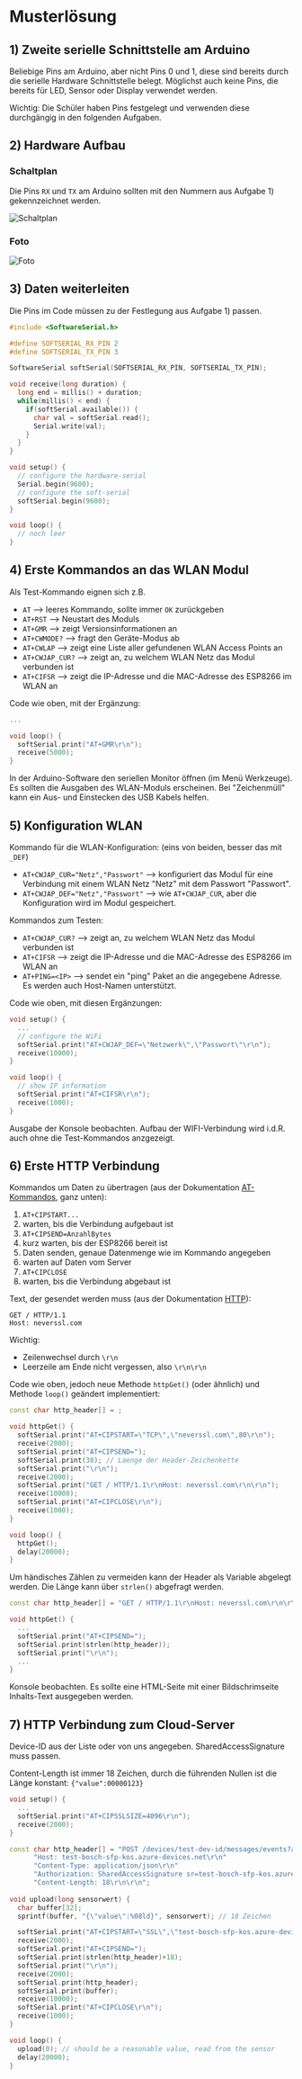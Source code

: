 # Musterlösung

## 1) Zweite serielle Schnittstelle am Arduino

Beliebige Pins am Arduino, aber nicht Pins 0 und 1, diese sind bereits durch die serielle Hardware Schnittstelle belegt. Möglichst auch keine Pins, die bereits für LED, Sensor oder Display verwendet werden.

Wichtig: Die Schüler haben Pins festgelegt und verwenden diese durchgängig in den folgenden Aufgaben.

## 2) Hardware Aufbau

### Schaltplan

Die Pins `RX` und `TX` am Arduino sollten mit den Nummern aus Aufgabe 1) gekennzeichnet werden.

![Schaltplan](UART_cabling_resistors.png)

### Foto

![Foto](Aufbau.jpg)


## 3) Daten weiterleiten

Die Pins im Code müssen zu der Festlegung aus Aufgabe 1) passen.

```C++
#include <SoftwareSerial.h>

#define SOFTSERIAL_RX_PIN 2
#define SOFTSERIAL_TX_PIN 3

SoftwareSerial softSerial(SOFTSERIAL_RX_PIN, SOFTSERIAL_TX_PIN);

void receive(long duration) {
  long end = millis() + duration;
  while(millis() < end) {
    if(softSerial.available()) {
      char val = softSerial.read();
      Serial.write(val);
    }
  }
}

void setup() {
  // configure the hardware-serial
  Serial.begin(9600);
  // configure the soft-serial
  softSerial.begin(9600);
}

void loop() {
  // noch leer
}
```


## 4) Erste Kommandos an das WLAN Modul

Als Test-Kommando eignen sich z.B.
* `AT` --> leeres Kommando, sollte immer `OK` zurückgeben
* `AT+RST` --> Neustart des Moduls
* `AT+GMR` --> zeigt Versionsinformationen an
* `AT+CWMODE?` --> fragt den Geräte-Modus ab 
* `AT+CWLAP` --> zeigt eine Liste aller gefundenen WLAN Access Points an
* `AT+CWJAP_CUR?` --> zeigt an, zu welchem WLAN Netz das Modul verbunden ist
* `AT+CIFSR` --> zeigt die IP-Adresse und die MAC-Adresse des ESP8266 im WLAN an


Code wie oben, mit der Ergänzung:
```C++
...

void loop() {
  softSerial.print("AT+GMR\r\n");
  receive(5000);
}
```

In der Arduino-Software den seriellen Monitor öffnen (im Menü Werkzeuge). Es sollten die Ausgaben des WLAN-Moduls erscheinen. Bei "Zeichenmüll" kann ein Aus- und Einstecken des USB Kabels helfen.

## 5) Konfiguration WLAN

Kommando für die WLAN-Konfiguration: (eins von beiden, besser das mit `_DEF`)
* `AT+CWJAP_CUR="Netz","Passwort"` --> konfiguriert das Modul für eine Verbindung mit einem WLAN Netz "Netz" mit dem Passwort "Passwort".
* `AT+CWJAP_DEF="Netz","Passwort"` --> wie `AT+CWJAP_CUR`, aber die Konfiguration wird im Modul gespeichert.

Kommandos zum Testen:
* `AT+CWJAP_CUR?` --> zeigt an, zu welchem WLAN Netz das Modul verbunden ist
* `AT+CIFSR` --> zeigt die IP-Adresse und die MAC-Adresse des ESP8266 im WLAN an
* `AT+PING=<IP>` --> sendet ein "ping" Paket an die angegebene Adresse. Es werden auch Host-Namen unterstützt.

Code wie oben, mit diesen Ergänzungen:

```C++
void setup() {
  ...
  // configure the WiFi
  softSerial.print("AT+CWJAP_DEF=\"Netzwerk\",\"Passwort\"\r\n");
  receive(10000);
}

void loop() {
  // show IP information
  softSerial.print("AT+CIFSR\r\n");
  receive(1000);
}
```

Ausgabe der Konsole beobachten. Aufbau der WIFI-Verbindung wird i.d.R. auch ohne die Test-Kommandos anzgezeigt.

## 6) Erste HTTP Verbindung

Kommandos um Daten zu übertragen (aus der Dokumentation [AT-Kommandos](AT-Commands.md), ganz unten):
1. `AT+CIPSTART... `
1. warten, bis die Verbindung aufgebaut ist
1. `AT+CIPSEND=AnzahlBytes`
1. kurz warten, bis der ESP8266 bereit ist
1. Daten senden, genaue Datenmenge wie im Kommando angegeben
1. warten auf Daten vom Server
1. `AT+CIPCLOSE` 
1. warten, bis die Verbindung abgebaut ist

Text, der gesendet werden muss (aus der Dokumentation [HTTP](HTTP.md)):
```
GET / HTTP/1.1
Host: neverssl.com

```
Wichtig: 
* Zeilenwechsel durch `\r\n`
* Leerzeile am Ende nicht vergessen, also `\r\n\r\n`


Code wie oben, jedoch neue Methode `httpGet()` (oder ähnlich) und Methode `loop()` geändert implementiert:

```C++
const char http_header[] = ;

void httpGet() {
  softSerial.print("AT+CIPSTART=\"TCP\",\"neverssl.com\",80\r\n");
  receive(2000);
  softSerial.print("AT+CIPSEND=");
  softSerial.print(38); // Laenge der Header-Zeichenkette
  softSerial.print("\r\n");
  receive(2000);
  softSerial.print("GET / HTTP/1.1\r\nHost: neverssl.com\r\n\r\n");
  receive(10000);
  softSerial.print("AT+CIPCLOSE\r\n");
  receive(1000);
}

void loop() {
  httpGet();
  delay(20000);
}
```

Um händisches Zählen zu vermeiden kann der Header als Variable abgelegt werden. Die Länge kann über `strlen()` abgefragt werden.

```C++
const char http_header[] = "GET / HTTP/1.1\r\nHost: neverssl.com\r\n\r\n";

void httpGet() {
  ...
  softSerial.print("AT+CIPSEND=");
  softSerial.print(strlen(http_header));
  softSerial.print("\r\n");
  ...
}
```

Konsole beobachten. Es sollte eine HTML-Seite mit einer Bildschrimseite Inhalts-Text ausgegeben werden.

## 7) HTTP Verbindung zum Cloud-Server

Device-ID aus der Liste oder von uns angegeben. SharedAccessSignature muss passen.

Content-Length ist immer 18 Zeichen, durch die führenden Nullen ist die Länge konstant: `{"value":00000123}`

```C++
void setup() {
  ...
  softSerial.print("AT+CIPSSLSIZE=4096\r\n");
  receive(2000);
}

const char http_header[] = "POST /devices/test-dev-id/messages/events?api-version=2020-03-13 HTTP/1.1\r\n"
      "Host: test-bosch-sfp-kos.azure-devices.net\r\n"
      "Content-Type: application/json\r\n"
      "Authorization: SharedAccessSignature sr=test-bosch-sfp-kos.azure-devices.net%2Fdevices%2Ftest-dev-id&sig=bc7aFCapDtR8ZSQxKjlH3vtXR23Eat3WK%2BLXoIRBuL0%3D&se=1633634949\r\n"
      "Content-Length: 18\r\n\r\n";
      
void upload(long sensorwert) {
  char buffer[32];
  sprintf(buffer, "{\"value\":%08ld}", sensorwert); // 18 Zeichen

  softSerial.print("AT+CIPSTART=\"SSL\",\"test-bosch-sfp-kos.azure-devices.net\",443\r\n");
  receive(2000);
  softSerial.print("AT+CIPSEND=");
  softSerial.print(strlen(http_header)+18);
  softSerial.print("\r\n");
  receive(2000);
  softSerial.print(http_header);
  softSerial.print(buffer);
  receive(10000);
  softSerial.print("AT+CIPCLOSE\r\n");
  receive(1000);  
}

void loop() {
  upload(0); // should be a reasonable value, read from the sensor
  delay(20000);  
}

```
